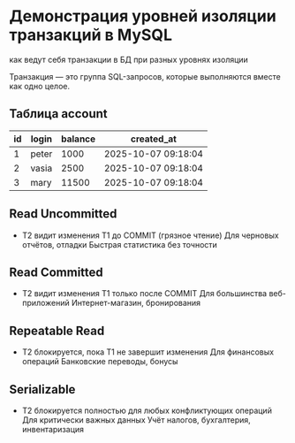 # Демонстрация уровней изоляции транзакций в MySQL
как ведут себя транзакции в БД при разных уровнях изоляции

Транзакция — это группа SQL-запросов, которые выполняются вместе как одно целое.

## Таблица account
| id | login | balance | created_at          |
|----|-------|---------|--------------------|
| 1  | peter | 1000    | 2025-10-07 09:18:04 |
| 2  | vasia | 2500    | 2025-10-07 09:18:04 |
| 3  | mary  | 11500   | 2025-10-07 09:18:04 |

## Read Uncommitted
- T2 видит изменения T1 до COMMIT (грязное чтение)
Для черновых отчётов, отладки	Быстрая статистика без точности

## Read Committed
- T2 видит изменения T1 только после COMMIT
Для большинства веб-приложений	Интернет-магазин, бронирования

## Repeatable Read
- T2 блокируется, пока T1 не завершит изменения
Для финансовых операций	Банковские переводы, бонусы
## Serializable
- T2 блокируется полностью для любых конфликтующих операций
Для критически важных данных	Учёт налогов, бухгалтерия, инвентаризация

